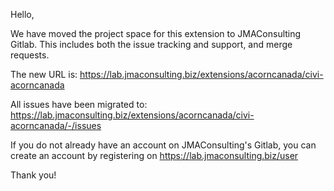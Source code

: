 Hello,

We have moved the project space for this extension to JMAConsulting Gitlab.
This includes both the issue tracking and support, and merge requests.

The new URL is: https://lab.jmaconsulting.biz/extensions/acorncanada/civi-acorncanada

All issues have been migrated to: https://lab.jmaconsulting.biz/extensions/acorncanada/civi-acorncanada/-/issues

If you do not already have an account on JMAConsulting's Gitlab, you can create an account
by registering on https://lab.jmaconsulting.biz/user

Thank you!
